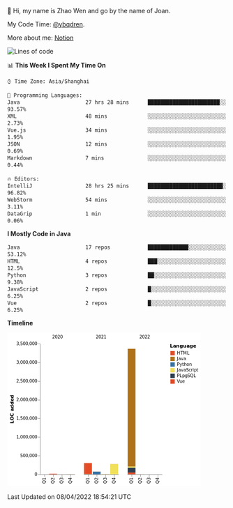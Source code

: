 :wave: Hi, my name is Zhao Wen and go by the name of Joan.

My Code Time: [@ybqdren](https://wakatime.com/@ybqdren).

More about me: [Notion](https://ybqdren.notion.site/ybqdren/Wen-Zhao-Java-03c1dd267cf5427c908cc5a01541717e)


<!--START_SECTION:waka-->
![Lines of code](https://img.shields.io/badge/From%20Hello%20World%20I%27ve%20Written-4%20Million%20lines%20of%20code-blue)

📊 **This Week I Spent My Time On** 

```text
⌚︎ Time Zone: Asia/Shanghai

💬 Programming Languages: 
Java                     27 hrs 28 mins      ███████████████████████░░   93.57% 
XML                      48 mins             ░░░░░░░░░░░░░░░░░░░░░░░░░   2.73% 
Vue.js                   34 mins             ░░░░░░░░░░░░░░░░░░░░░░░░░   1.95% 
JSON                     12 mins             ░░░░░░░░░░░░░░░░░░░░░░░░░   0.69% 
Markdown                 7 mins              ░░░░░░░░░░░░░░░░░░░░░░░░░   0.44%

🔥 Editors: 
IntelliJ                 28 hrs 25 mins      ████████████████████████░   96.82% 
WebStorm                 54 mins             ░░░░░░░░░░░░░░░░░░░░░░░░░   3.11% 
DataGrip                 1 min               ░░░░░░░░░░░░░░░░░░░░░░░░░   0.06%

```

**I Mostly Code in Java** 

```text
Java                     17 repos            █████████████░░░░░░░░░░░░   53.12% 
HTML                     4 repos             ███░░░░░░░░░░░░░░░░░░░░░░   12.5% 
Python                   3 repos             ██░░░░░░░░░░░░░░░░░░░░░░░   9.38% 
JavaScript               2 repos             █░░░░░░░░░░░░░░░░░░░░░░░░   6.25% 
Vue                      2 repos             █░░░░░░░░░░░░░░░░░░░░░░░░   6.25%

```


**Timeline**

![Chart not found](https://raw.githubusercontent.com/ybqdren/ybqdren/main/charts/bar_graph.png) 


 Last Updated on 08/04/2022 18:54:21 UTC
<!--END_SECTION:waka-->

